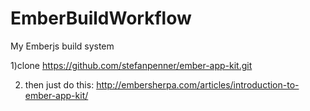 EmberBuildWorkflow
==================

My Emberjs build system


1)clone https://github.com/stefanpenner/ember-app-kit.git

2)  then just do this: http://embersherpa.com/articles/introduction-to-ember-app-kit/


